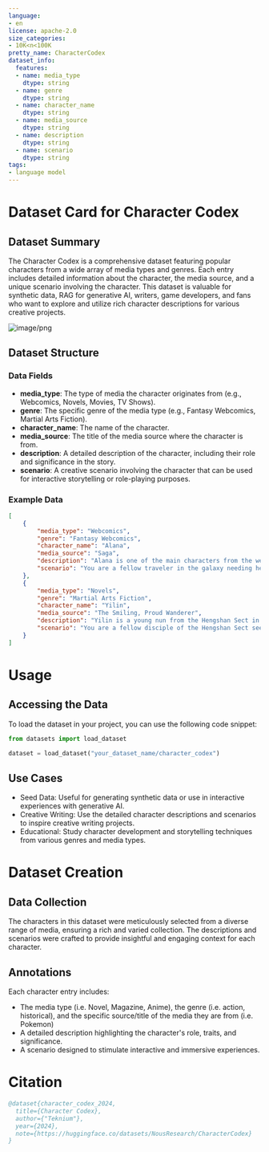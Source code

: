 ```yaml
---
language:
- en
license: apache-2.0
size_categories:
- 10K<n<100K
pretty_name: CharacterCodex
dataset_info:
  features:
  - name: media_type
    dtype: string
  - name: genre
    dtype: string
  - name: character_name
    dtype: string
  - name: media_source
    dtype: string
  - name: description
    dtype: string
  - name: scenario
    dtype: string
tags:
- language model
---
```


# Dataset Card for Character Codex

## Dataset Summary

The Character Codex is a comprehensive dataset featuring popular characters from a wide array of media types and genres. Each entry includes detailed information about the character, the media source, and a unique scenario involving the character. This dataset is valuable for synthetic data, RAG for generative AI, writers, game developers, and fans who want to explore and utilize rich character descriptions for various creative projects.

![image/png](https://cdn-uploads.huggingface.co/production/uploads/6317aade83d8d2fd903192d9/tKIiVoA3I2u_atXlCz9kY.png)

## Dataset Structure

### Data Fields

- **media_type**: The type of media the character originates from (e.g., Webcomics, Novels, Movies, TV Shows).
- **genre**: The specific genre of the media type (e.g., Fantasy Webcomics, Martial Arts Fiction).
- **character_name**: The name of the character.
- **media_source**: The title of the media source where the character is from.
- **description**: A detailed description of the character, including their role and significance in the story.
- **scenario**: A creative scenario involving the character that can be used for interactive storytelling or role-playing purposes.

### Example Data

```json
[
    {
        "media_type": "Webcomics",
        "genre": "Fantasy Webcomics",
        "character_name": "Alana",
        "media_source": "Saga",
        "description": "Alana is one of the main characters from the webcomic \"Saga.\" She is a strong-willed and fiercely protective mother who is on the run with her family in a war-torn galaxy. The story blends elements of fantasy and science fiction, creating a rich and complex narrative.",
        "scenario": "You are a fellow traveler in the galaxy needing help, and Alana offers her assistance while sharing stories of her family's struggles and triumphs."
    },
    {
        "media_type": "Novels",
        "genre": "Martial Arts Fiction",
        "character_name": "Yilin",
        "media_source": "The Smiling, Proud Wanderer",
        "description": "Yilin is a young nun from the Hengshan Sect in Jin Yong's novel \"The Smiling, Proud Wanderer.\" Known for her innocence and kindness, she becomes friends with the protagonist Linghu Chong. Her gentle nature often puts her at odds with the violent world of martial arts.",
        "scenario": "You are a fellow disciple of the Hengshan Sect seeking Yilin's comfort and advice after a particularly brutal conflict. Her gentle demeanor and compassionate words provide solace in a harsh world."
    }
]
```

# Usage
## Accessing the Data
To load the dataset in your project, you can use the following code snippet:
```python
from datasets import load_dataset

dataset = load_dataset("your_dataset_name/character_codex")
```

## Use Cases
- Seed Data: Useful for generating synthetic data or use in interactive experiences with generative AI.
- Creative Writing: Use the detailed character descriptions and scenarios to inspire creative writing projects.
- Educational: Study character development and storytelling techniques from various genres and media types.

# Dataset Creation
## Data Collection
The characters in this dataset were meticulously selected from a diverse range of media, ensuring a rich and varied collection. The descriptions and scenarios were crafted to provide insightful and engaging context for each character.

## Annotations
Each character entry includes:

- The media type (i.e. Novel, Magazine, Anime), the genre (i.e. action, historical), and the specific source/title of the media they are from (i.e. Pokemon)
- A detailed description highlighting the character's role, traits, and significance.
- A scenario designed to stimulate interactive and immersive experiences.

# Citation
```bibtex
@dataset{character_codex_2024,
  title={Character Codex},
  author={"Teknium"},
  year={2024},
  note={https://huggingface.co/datasets/NousResearch/CharacterCodex}
}
```